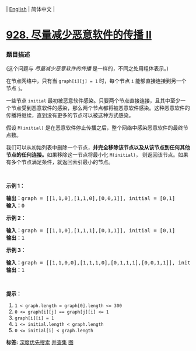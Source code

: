 | [English](README_EN.md) | 简体中文 |

# [928. 尽量减少恶意软件的传播 II](https://leetcode-cn.com/problems/minimize-malware-spread-ii)
 ### 题目描述
<p>(这个问题与&nbsp;<em>尽量减少恶意软件的传播&nbsp;</em>是一样的，不同之处用粗体表示。)</p>

<p>在节点网络中，只有当&nbsp;<code>graph[i][j] = 1</code>&nbsp;时，每个节点&nbsp;<code>i</code>&nbsp;能够直接连接到另一个节点&nbsp;<code>j</code>。</p>

<p>一些节点&nbsp;<code>initial</code>&nbsp;最初被恶意软件感染。只要两个节点直接连接，且其中至少一个节点受到恶意软件的感染，那么两个节点都将被恶意软件感染。这种恶意软件的传播将继续，直到没有更多的节点可以被这种方式感染。</p>

<p>假设&nbsp;<code>M(initial)</code>&nbsp;是在恶意软件停止传播之后，整个网络中感染恶意软件的最终节点数。</p>

<p>我们可以从初始列表中删除一个节点，<strong>并完全移除该节点以及从该节点到任何其他节点的任何连接。</strong>如果移除这一节点将最小化&nbsp;<code>M(initial)</code>，&nbsp;则返回该节点。如果有多个节点满足条件，就返回索引最小的节点。</p>

<p>&nbsp;</p>

<ol>
</ol>

<p><strong>示例 1：</strong></p>

<pre><strong>输出：</strong>graph = [[1,1,0],[1,1,0],[0,0,1]], initial = [0,1]
<strong>输入：</strong>0
</pre>

<p><strong>示例 2：</strong></p>

<pre><strong>输入：</strong>graph = [[1,1,0],[1,1,1],[0,1,1]], initial = [0,1]
<strong>输出：</strong>1
</pre>

<p><strong>示例 3：</strong></p>

<pre><strong>输入：</strong>graph = [[1,1,0,0],[1,1,1,0],[0,1,1,1],[0,0,1,1]], initial = [0,1]
<strong>输出：</strong>1
</pre>

<p>&nbsp;</p>

<p><strong>提示：</strong></p>

<ol>
	<li><code>1 &lt; graph.length = graph[0].length &lt;= 300</code></li>
	<li><code>0 &lt;= graph[i][j] == graph[j][i] &lt;= 1</code></li>
	<li><code>graph[i][i] = 1</code></li>
	<li><code>1 &lt;= initial.length &lt; graph.length</code></li>
	<li><code>0 &lt;= initial[i] &lt; graph.length</code></li>
</ol>

**标签:**  [深度优先搜索](https://leetcode-cn.com/tag/depth-first-search) [并查集](https://leetcode-cn.com/tag/union-find) [图](https://leetcode-cn.com/tag/graph) 